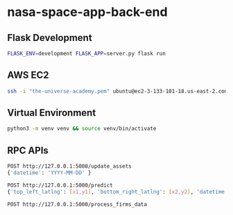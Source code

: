 # nasa-space-app-back-end
## Flask Development
```bash
FLASK_ENV=development FLASK_APP=server.py flask run
```

## AWS EC2
```bash
ssh -i "the-universe-academy.pem" ubuntu@ec2-3-133-101-18.us-east-2.compute.amazonaws.com
```

## Virtual Environment
```bash
python3 -m venv venv && source venv/bin/activate
```

## RPC APIs
```bash
POST http://127.0.0.1:5000/update_assets
{'datetime': 'YYYY-MM-DD' }
```

```bash
POST http://127.0.0.1:5000/predict
{'top_left_latlng': [x1,y1], 'bottom_right_latlng': [x2,y2], 'datetime': 'YYYY-MM-DD' }
```

```bash
POST http://127.0.0.1:5000/process_firms_data
```

